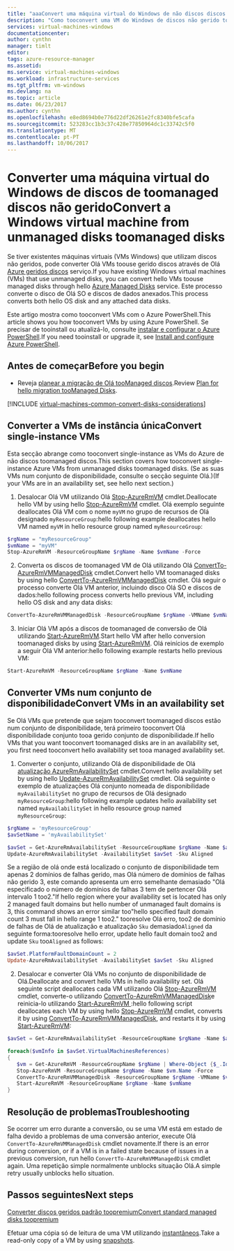 ```yaml
---
title: "aaaConvert uma máquina virtual do Windows de não discos discos toomanaged - discos gerida do Azure | Microsoft Docs"
description: "Como tooconvert uma VM do Windows de discos não gerido toomanaged discos utilizando o PowerShell no modelo de implementação do Resource Manager Olá"
services: virtual-machines-windows
documentationcenter: 
author: cynthn
manager: timlt
editor: 
tags: azure-resource-manager
ms.assetid: 
ms.service: virtual-machines-windows
ms.workload: infrastructure-services
ms.tgt_pltfrm: vm-windows
ms.devlang: na
ms.topic: article
ms.date: 06/23/2017
ms.author: cynthn
ms.openlocfilehash: e8ed8694b0e776d22df26261e2fc8340bfe5cafa
ms.sourcegitcommit: 523283cc1b3c37c428e77850964dc1c33742c5f0
ms.translationtype: MT
ms.contentlocale: pt-PT
ms.lasthandoff: 10/06/2017
---
```

# <a name="convert-a-windows-virtual-machine-from-unmanaged-disks-toomanaged-disks"></a><span data-ttu-id="fdb9f-103">Converter uma máquina virtual do Windows de discos de toomanaged discos não gerido</span><span class="sxs-lookup"><span data-stu-id="fdb9f-103">Convert a Windows virtual machine from unmanaged disks toomanaged disks</span></span>

<span data-ttu-id="fdb9f-104">Se tiver existentes máquinas virtuais (VMs Windows) que utilizam discos não geridos, pode converter Olá VMs toouse gerido discos através de Olá [Azure geridos discos](managed-disks-overview.md) serviço.</span><span class="sxs-lookup"><span data-stu-id="fdb9f-104">If you have existing Windows virtual machines (VMs) that use unmanaged disks, you can convert hello VMs toouse managed disks through hello [Azure Managed Disks](managed-disks-overview.md) service.</span></span> <span data-ttu-id="fdb9f-105">Este processo converte o disco de Olá SO e discos de dados anexados.</span><span class="sxs-lookup"><span data-stu-id="fdb9f-105">This process converts both hello OS disk and any attached data disks.</span></span>

<span data-ttu-id="fdb9f-106">Este artigo mostra como tooconvert VMs com o Azure PowerShell.</span><span class="sxs-lookup"><span data-stu-id="fdb9f-106">This article shows you how tooconvert VMs by using Azure PowerShell.</span></span> <span data-ttu-id="fdb9f-107">Se precisar de tooinstall ou atualizá-lo, consulte [instalar e configurar o Azure PowerShell](/powershell/azure/install-azurerm-ps.md).</span><span class="sxs-lookup"><span data-stu-id="fdb9f-107">If you need tooinstall or upgrade it, see [Install and configure Azure PowerShell](/powershell/azure/install-azurerm-ps.md).</span></span>

## <a name="before-you-begin"></a><span data-ttu-id="fdb9f-108">Antes de começar</span><span class="sxs-lookup"><span data-stu-id="fdb9f-108">Before you begin</span></span>


* <span data-ttu-id="fdb9f-109">Reveja [planear a migração de Olá tooManaged discos](on-prem-to-azure.md#plan-for-the-migration-to-managed-disks).</span><span class="sxs-lookup"><span data-stu-id="fdb9f-109">Review [Plan for hello migration tooManaged Disks](on-prem-to-azure.md#plan-for-the-migration-to-managed-disks).</span></span>

[!INCLUDE [virtual-machines-common-convert-disks-considerations](../../../includes/virtual-machines-common-convert-disks-considerations.md)]




## <a name="convert-single-instance-vms"></a><span data-ttu-id="fdb9f-110">Converter a VMs de instância única</span><span class="sxs-lookup"><span data-stu-id="fdb9f-110">Convert single-instance VMs</span></span>
<span data-ttu-id="fdb9f-111">Esta secção abrange como tooconvert single-instance as VMs do Azure de não discos toomanaged discos.</span><span class="sxs-lookup"><span data-stu-id="fdb9f-111">This section covers how tooconvert single-instance Azure VMs from unmanaged disks toomanaged disks.</span></span> <span data-ttu-id="fdb9f-112">(Se as suas VMs num conjunto de disponibilidade, consulte o secção seguinte Olá.)</span><span class="sxs-lookup"><span data-stu-id="fdb9f-112">(If your VMs are in an availability set, see hello next section.)</span></span> 

1. <span data-ttu-id="fdb9f-113">Desalocar Olá VM utilizando Olá [Stop-AzureRmVM](/powershell/module/azurerm.compute/stop-azurermvm) cmdlet.</span><span class="sxs-lookup"><span data-stu-id="fdb9f-113">Deallocate hello VM by using hello [Stop-AzureRmVM](/powershell/module/azurerm.compute/stop-azurermvm) cmdlet.</span></span> <span data-ttu-id="fdb9f-114">Olá exemplo seguinte deallocates Olá VM com o nome `myVM` no grupo de recursos de Olá designado `myResourceGroup`:</span><span class="sxs-lookup"><span data-stu-id="fdb9f-114">hello following example deallocates hello VM named `myVM` in hello resource group named `myResourceGroup`:</span></span> 

  ```powershell
  $rgName = "myResourceGroup"
  $vmName = "myVM"
  Stop-AzureRmVM -ResourceGroupName $rgName -Name $vmName -Force
  ```

2. <span data-ttu-id="fdb9f-115">Converta os discos de toomanaged VM de Olá utilizando Olá [ConvertTo-AzureRmVMManagedDisk](/powershell/module/azurerm.compute/convertto-azurermvmmanageddisk) cmdlet.</span><span class="sxs-lookup"><span data-stu-id="fdb9f-115">Convert hello VM toomanaged disks by using hello [ConvertTo-AzureRmVMManagedDisk](/powershell/module/azurerm.compute/convertto-azurermvmmanageddisk) cmdlet.</span></span> <span data-ttu-id="fdb9f-116">Olá seguir o processo converte Olá VM anterior, incluindo disco Olá SO e discos de dados:</span><span class="sxs-lookup"><span data-stu-id="fdb9f-116">hello following process converts hello previous VM, including hello OS disk and any data disks:</span></span>

  ```powershell
  ConvertTo-AzureRmVMManagedDisk -ResourceGroupName $rgName -VMName $vmName
  ```

3. <span data-ttu-id="fdb9f-117">Iniciar Olá VM após a discos de toomanaged de conversão de Olá utilizando [Start-AzureRmVM](/powershell/module/azurerm.compute/start-azurermvm).</span><span class="sxs-lookup"><span data-stu-id="fdb9f-117">Start hello VM after hello conversion toomanaged disks by using [Start-AzureRmVM](/powershell/module/azurerm.compute/start-azurermvm).</span></span> <span data-ttu-id="fdb9f-118">Olá reinícios de exemplo a seguir Olá VM anterior:</span><span class="sxs-lookup"><span data-stu-id="fdb9f-118">hello following example restarts hello previous VM:</span></span>

  ```powershell
  Start-AzureRmVM -ResourceGroupName $rgName -Name $vmName
  ```


## <a name="convert-vms-in-an-availability-set"></a><span data-ttu-id="fdb9f-119">Converter VMs num conjunto de disponibilidade</span><span class="sxs-lookup"><span data-stu-id="fdb9f-119">Convert VMs in an availability set</span></span>

<span data-ttu-id="fdb9f-120">Se Olá VMs que pretende que sejam tooconvert toomanaged discos estão num conjunto de disponibilidade, terá primeiro tooconvert Olá disponibilidade conjunto tooa gerido conjunto de disponibilidade.</span><span class="sxs-lookup"><span data-stu-id="fdb9f-120">If hello VMs that you want tooconvert toomanaged disks are in an availability set, you first need tooconvert hello availability set tooa managed availability set.</span></span>

1. <span data-ttu-id="fdb9f-121">Converter o conjunto, utilizando Olá de disponibilidade de Olá [atualização AzureRmAvailabilitySet](/powershell/module/azurerm.compute/update-azurermavailabilityset) cmdlet.</span><span class="sxs-lookup"><span data-stu-id="fdb9f-121">Convert hello availability set by using hello [Update-AzureRmAvailabilitySet](/powershell/module/azurerm.compute/update-azurermavailabilityset) cmdlet.</span></span> <span data-ttu-id="fdb9f-122">Olá seguinte o exemplo de atualizações Olá conjunto nomeada de disponibilidade `myAvailabilitySet` no grupo de recursos de Olá designado `myResourceGroup`:</span><span class="sxs-lookup"><span data-stu-id="fdb9f-122">hello following example updates hello availability set named `myAvailabilitySet` in hello resource group named `myResourceGroup`:</span></span>

  ```powershell
  $rgName = 'myResourceGroup'
  $avSetName = 'myAvailabilitySet'

  $avSet = Get-AzureRmAvailabilitySet -ResourceGroupName $rgName -Name $avSetName
  Update-AzureRmAvailabilitySet -AvailabilitySet $avSet -Sku Aligned 
  ```

  <span data-ttu-id="fdb9f-123">Se a região de olá onde está localizado o conjunto de disponibilidade tem apenas 2 domínios de falhas gerido, mas Olá número de domínios de falhas não gerido 3, este comando apresenta um erro semelhante demasiado "Olá especificado o número de domínios de falhas 3 tem de pertencer Olá intervalo 1 too2."</span><span class="sxs-lookup"><span data-stu-id="fdb9f-123">If hello region where your availability set is located has only 2 managed fault domains but hello number of unmanaged fault domains is 3, this command shows an error similar too"hello specified fault domain count 3 must fall in hello range 1 too2."</span></span> <span data-ttu-id="fdb9f-124">tooresolve Olá erro, too2 de domínio de falhas de Olá de atualização e atualização `Sku` demasiado`Aligned` da seguinte forma:</span><span class="sxs-lookup"><span data-stu-id="fdb9f-124">tooresolve hello error, update hello fault domain too2 and update `Sku` too`Aligned` as follows:</span></span>

  ```powershell
  $avSet.PlatformFaultDomainCount = 2
  Update-AzureRmAvailabilitySet -AvailabilitySet $avSet -Sku Aligned
  ```

2. <span data-ttu-id="fdb9f-125">Desalocar e converter Olá VMs no conjunto de disponibilidade de Olá.</span><span class="sxs-lookup"><span data-stu-id="fdb9f-125">Deallocate and convert hello VMs in hello availability set.</span></span> <span data-ttu-id="fdb9f-126">Olá seguinte script deallocates cada VM utilizando Olá [Stop-AzureRmVM](/powershell/module/azurerm.compute/stop-azurermvm) cmdlet, converte-o utilizando [ConvertTo-AzureRmVMManagedDisk](/powershell/module/azurerm.compute/convertto-azurermvmmanageddisk)e reinicia-lo utilizando [Start-AzureRmVM ](/powershell/module/azurerm.compute/start-azurermvm):</span><span class="sxs-lookup"><span data-stu-id="fdb9f-126">hello following script deallocates each VM by using hello [Stop-AzureRmVM](/powershell/module/azurerm.compute/stop-azurermvm) cmdlet, converts it by using [ConvertTo-AzureRmVMManagedDisk](/powershell/module/azurerm.compute/convertto-azurermvmmanageddisk), and restarts it by using [Start-AzureRmVM](/powershell/module/azurerm.compute/start-azurermvm):</span></span>

  ```powershell
  $avSet = Get-AzureRmAvailabilitySet -ResourceGroupName $rgName -Name $avSetName

  foreach($vmInfo in $avSet.VirtualMachinesReferences)
  {
     $vm = Get-AzureRmVM -ResourceGroupName $rgName | Where-Object {$_.Id -eq $vmInfo.id}
     Stop-AzureRmVM -ResourceGroupName $rgName -Name $vm.Name -Force
     ConvertTo-AzureRmVMManagedDisk -ResourceGroupName $rgName -VMName $vm.Name
     Start-AzureRmVM -ResourceGroupName $rgName -Name $vmName
  }
  ```


## <a name="troubleshooting"></a><span data-ttu-id="fdb9f-127">Resolução de problemas</span><span class="sxs-lookup"><span data-stu-id="fdb9f-127">Troubleshooting</span></span>

<span data-ttu-id="fdb9f-128">Se ocorrer um erro durante a conversão, ou se uma VM está em estado de falha devido a problemas de uma conversão anterior, execute Olá `ConvertTo-AzureRmVMManagedDisk` cmdlet novamente.</span><span class="sxs-lookup"><span data-stu-id="fdb9f-128">If there is an error during conversion, or if a VM is in a failed state because of issues in a previous conversion, run hello `ConvertTo-AzureRmVMManagedDisk` cmdlet again.</span></span> <span data-ttu-id="fdb9f-129">Uma repetição simple normalmente unblocks situação Olá.</span><span class="sxs-lookup"><span data-stu-id="fdb9f-129">A simple retry usually unblocks hello situation.</span></span>


## <a name="next-steps"></a><span data-ttu-id="fdb9f-130">Passos seguintes</span><span class="sxs-lookup"><span data-stu-id="fdb9f-130">Next steps</span></span>

[<span data-ttu-id="fdb9f-131">Converter discos geridos padrão toopremium</span><span class="sxs-lookup"><span data-stu-id="fdb9f-131">Convert standard managed disks toopremium</span></span>](convert-disk-storage.md)

<span data-ttu-id="fdb9f-132">Efetuar uma cópia só de leitura de uma VM utilizando [instantâneos](snapshot-copy-managed-disk.md).</span><span class="sxs-lookup"><span data-stu-id="fdb9f-132">Take a read-only copy of a VM by using [snapshots](snapshot-copy-managed-disk.md).</span></span>


